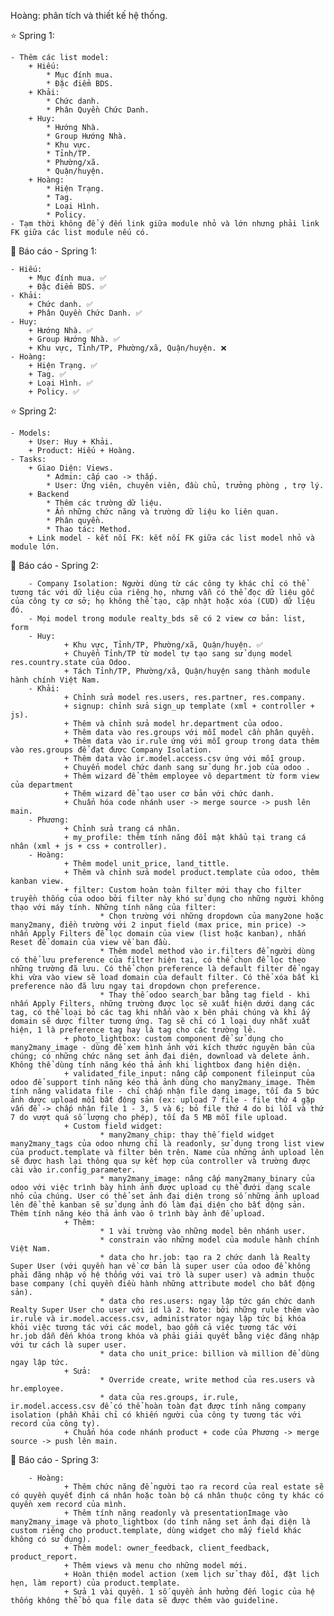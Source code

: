Hoàng: phân tích và thiết kế hệ thống.

⭐️ Spring 1:

    - Thêm các list model:
        + Hiếu:
            * Mục đính mua.
            * Đặc điểm BDS.
        + Khải:
            * Chức danh.
            * Phân Quyền Chức Danh.
        + Huy:
            * Hướng Nhà.
            * Group Hướng Nhà.
            * Khu vực. 
            * Tỉnh/TP. 
            * Phường/xã.
            * Quận/huyện.
        + Hoàng:
            * Hiện Trạng.
            * Tag.
            * Loại Hình.
            * Policy.
    - Tạm thời không để ý đến link giữa module nhỏ và lớn nhưng phải link FK giữa các list module nếu có.

🌟 Báo cáo - Spring 1:

    - Hiếu:
        + Mục đính mua. ✅
        + Đặc điểm BDS. ✅
    - Khải:
        + Chức danh. ✅
        + Phân Quyền Chức Danh. ✅
    - Huy:
        + Hướng Nhà. ✅
        + Group Hướng Nhà. ✅
        + Khu vực, Tỉnh/TP, Phường/xã, Quận/huyện. ❌
    - Hoàng:
        + Hiện Trạng. ✅
        + Tag. ✅
        + Loại Hình. ✅
        + Policy. ✅

⭐️ Spring 2:

    - Models:
        + User: Huy + Khải.
        + Product: Hiếu + Hoàng.
    - Tasks:
        + Giao Diện: Views.
            * Admin: cấp cao -> thấp.
            * User: Ứng viên, chuyên viên, đầu chủ, trưởng phòng , trợ lý.
        + Backend			
            * Thêm các trường dữ liệu.
            * Ẩn những chức năng và trường dữ liệu ko liên quan.
            * Phân quyền.
            * Thao tác: Method.
        + Link model - kết nối FK: kết nối FK giữa các list model nhỏ và module lớn.

🌟 Báo cáo - Spring 2:

		- Company Isolation: Người dùng từ các công ty khác chỉ có thể tương tác với dữ liệu của riêng họ, nhưng vẫn có thể đọc dữ liệu gốc của công ty cơ sở; họ không thể tạo, cập nhật hoặc xóa (CUD) dữ liệu đó.
		- Mọi model trong module realty_bds sẽ có 2 view cơ bản: list, form
		- Huy:
				+ Khu vực, Tỉnh/TP, Phường/xã, Quận/huyện. ✅
				+ Chuyển Tỉnh/TP từ model tự tạo sang sử dụng model res.country.state của Odoo.
				+ Tách Tỉnh/TP, Phường/xã, Quận/huyện sang thành module hành chính Việt Nam.
		- Khải:
				+ Chỉnh sửa model res.users, res.partner, res.company.
				+ signup: chỉnh sửa sign_up template (xml + controller + js).
				+ Thêm và chỉnh sửa model hr.department của odoo.
				+ Thêm data vào res.groups với mỗi model cần phân quyền.
				+ Thêm data vào ir.rule ứng với mỗi group trong data thêm vào res.groups để đạt được Company Isolation.
				+ Thêm data vào ir.model.access.csv ứng với mỗi group.
				+ Chuyển model chức danh sang sử dụng hr.job của odoo .
				+ Thêm wizard để thêm employee vô department từ form view của department
				+ Thêm wizard để tạo user cơ bản với chức danh.				
				+ Chuẩn hóa code nhánh user -> merge source -> push lên main.
		- Phương: 
				+ Chỉnh sửa trang cá nhân.
				+ my_profile: thêm tính năng đổi mật khẩu tại trang cá nhân (xml + js + css + controller).
		- Hoàng:
				+ Thêm model unit_price, land_tittle.
				+ Thêm và chỉnh sửa model product.template của odoo, thêm kanban view.
				+ filter: Custom hoàn toàn filter mới thay cho filter truyền thống của odoo bởi filter này khó sử dụng cho những người không thạo với máy tính. Những tính năng của filter:
						* Chọn trường với những dropdown của many2one hoặc many2many, điền trường với 2 input field (max price, min price) -> nhấn Apply Filters để lọc domain của view (list hoặc kanban), nhấn Reset để domain của view về ban đầu.
						* Thêm model method vào ir.filters để người dùng có thể lưu preference của filter hiện tại, có thể chọn để lọc theo những trường đã lưu. Có thể chọn preference là default filter để ngay khi vừa vào view sẽ load domain của default filter. Có thể xóa bất kì preference nào đã lưu ngay tại dropdown chọn preference.
						* Thay thế odoo search_bar bằng tag field - khi nhấn Apply Filters, những trường được lọc sẽ xuất hiện dưới dạng các tag, có thể loại bỏ các tag khi nhấn vào x bên phải chúng và khi ấy domain sẽ dược filter tương ứng. Tag sẽ chỉ có 1 loại duy nhất xuất hiện, 1 là preference tag hay là tag cho các trường lẻ.
				+ photo_lightbox: custom component để sử dụng cho many2many_image - dùng để xem hình ảnh với kích thước nguyên bản của chúng; có những chức năng set ảnh đại diện, download và delete ảnh. Không thể dùng tính năng kéo thả ảnh khi lightbox đang hiện diện.
				+ validated_file_input: nâng cấp component fileinput của odoo để support tính năng kéo thả ảnh dùng cho many2many_image. Thêm tính năng validata file - chỉ chấp nhận file dạng image, tối đa 5 bức ảnh dược upload mỗi bất động sản (ex: upload 7 file - file thứ 4 gặp vấn đề -> chấp nhận file 1 - 3, 5 và 6; bỏ file thứ 4 do bi lỗi và thứ 7 do vượt quá số lượng cho phép), tối đa 5 MB mỗi file upload.
				+ Custom field widget:
						* many2many_chip: thay thế field widget many2many_tags của odoo nhưng chỉ là readonly, sử dụng trong list view của product.template và filter bên trên. Name của những ảnh upload lên sẽ được hash lại thông qua sự kết hợp của controller và trường được cài vào ir.config_parameter.
						* many2many_image: nâng cấp many2many_binary của odoo với việc trình bày hình ảnh được upload cụ thể đưới dạng scale nhỏ của chúng. User có thể set ảnh đại diện trong số những ảnh upload lên để thẻ kanban sẽ sử dụng ảnh đó làm đại diện cho bất dộng sản. Thêm tính năng kéo thả ảnh vào ô trình bày ảnh để upload.
				+ Thêm:
						* 1 vài trường vào những model bên nhánh user.
						* constrain vào những model của module hành chính Việt Nam.
						* data cho hr.job: tạo ra 2 chức danh là Realty Super User (với quyền hạn về cơ bản là super user của odoo để không phải đăng nhập vô hệ thống với vai trò là super user) và admin thuộc base company (chỉ quyền điều hành những attribute model cho bất động sản). 
						* data cho res.users: ngay lập tức gán chức danh Realty Super User cho user với id là 2. Note: bởi những rule thêm vào ir.rule và ir.model.access.csv, administrator ngay lập tức bị khóa khỏi việc tương tác với các model, bao gồm cả việc tương tác với hr.job dẫn đến khóa trong khóa và phải giải quyết bằng việc đăng nhập với tư cách là super user.
						* data cho unit_price: billion và million để dùng ngay lập tức.
				+ Sửa:
						* Override create, write method của res.users và hr.employee.
						* data của res.groups, ir.rule, ir.model.access.csv để có thể hoàn toàn đạt được tính năng company isolation (phần Khải chỉ có khiến người của công ty tương tác với record của công ty).
				+ Chuẩn hóa code nhánh product + code của Phương -> merge source -> push lên main.

🌟 Báo cáo - Spring 3:

		- Hoàng:
				+ Thêm chức năng để người tạo ra record của real estate sẽ có quyền quyết định cá nhân hoặc toàn bộ cá nhân thuộc công ty khác có quyền xem record của mình.
				+ Thêm tính năng readonly và presentationImage vào many2many_image và photo_lightbox (do tính năng set ảnh đại diện là custom riêng cho product.template, dùng widget cho mấy field khác không có sử dụng). 
				+ Thêm model: owner_feedback, client_feedback, product_report.
				+ Thêm views và menu cho những model mới.
				+ Hoàn thiện model action (xem lịch sử thay đổi, đặt lịch hẹn, làm report) của product.template.
				+ Sửa 1 vài quyền. 1 số quyền ảnh hưởng đến logic của hệ thống không thể bỏ qua file data sẽ được thêm vào guideline.

